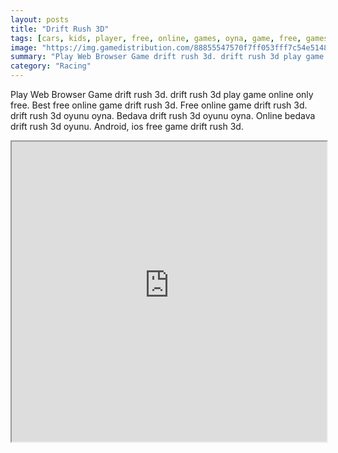 ```yaml
---
layout: posts
title: "Drift Rush 3D"
tags: [cars, kids, player, free, online, games, oyna, game, free, games, play, play, games]
image: "https://img.gamedistribution.com/88855547570f7ff053fff7c54e5148cc.jpg"
summary: "Play Web Browser Game drift rush 3d. drift rush 3d play game online only free. Best free online game drift rush 3d. Free online game drift rush 3d. drift rush 3d oyunu oyna. Bedava drift rush 3d oyunu oyna. Online bedava drift rush 3d oyunu. Android, ios free game drift rush 3d."
category: "Racing"
---
```


Play Web Browser Game drift rush 3d. drift rush 3d play game online only free. Best free online game drift rush 3d. Free online game drift rush 3d. drift rush 3d oyunu oyna. Bedava drift rush 3d oyunu oyna. Online bedava drift rush 3d oyunu. Android, ios free game drift rush 3d.

<iframe width="100%" height="480px;" src="https://flash.gamedistribution.com?game=88855547570f7ff053fff7c54e5148cc"></iframe>